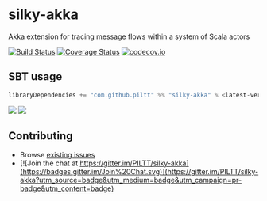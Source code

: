 silky-akka
=====

Akka extension for tracing message flows within a system of Scala actors

[![Build Status](https://secure.travis-ci.org/PILTT/silky-akka.svg)](http://travis-ci.org/PILTT/silky-akka) [![Coverage Status](https://coveralls.io/repos/PILTT/silky-akka/badge.svg?branch=master&service=github)](https://coveralls.io/github/PILTT/silky-akka?branch=master) [![codecov.io](https://codecov.io/github/PILTT/silky-akka/coverage.svg?branch=master)](https://codecov.io/github/PILTT/silky-akka?branch=master&view=all)

## SBT usage

```scala
libraryDependencies += "com.github.piltt" %% "silky-akka" % <latest-version>
```

[<img src="https://img.shields.io/maven-central/v/com.github.piltt/silky-akka_2.10*.svg?label=latest%20version%20for%202.10"/>](http://search.maven.org/#search%7Cga%7C1%7Cg%3Acom.github.piltt%20a%3Asilky-akka_2.10) [<img src="https://img.shields.io/maven-central/v/com.github.piltt/silky-akka_2.11*.svg?label=latest%20version%20for%202.11"/>](http://search.maven.org/#search%7Cga%7C1%7Cg%3Acom.github.piltt%20a%3Asilky-akka_2.11)

## Contributing

 * Browse [existing issues](https://github.com/PILTT/silky-akka/issues)
 * [![Join the chat at https://gitter.im/PILTT/silky-akka](https://badges.gitter.im/Join%20Chat.svg)](https://gitter.im/PILTT/silky-akka?utm_source=badge&utm_medium=badge&utm_campaign=pr-badge&utm_content=badge)
